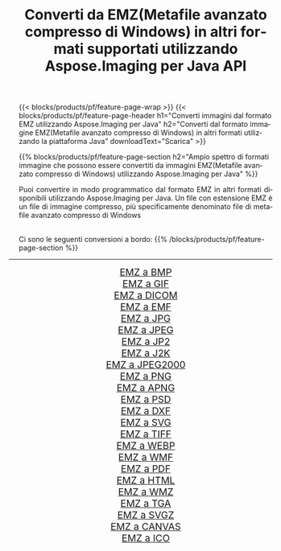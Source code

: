 ﻿---
title: Converti da EMZ(Metafile avanzato compresso di Windows) in altri formati supportati utilizzando Aspose.Imaging per Java API 
weight: 3920
url: /it/java/conversion/from/emz/ 
lang: it
langdirlevel: 2
locales: zh-hans,ja,it,ru,de,es,fr,nl,id,lt,pl,pt,vi,tr,ko,zh-hant,ar,hi,th,sv,cs,uk,he
description: Aspose.Imaging può facilmente convertire da EMZ(Metafile avanzato compresso di Windows) ad altri formati utilizzando la piattaforma Java
---

{{< blocks/products/pf/feature-page-wrap >}}
{{< blocks/products/pf/feature-page-header h1="Converti immagini dal formato EMZ utilizzando Aspose.Imaging per Java" h2="Converti dal formato immagine EMZ(Metafile avanzato compresso di Windows) in altri formati utilizzando la piattaforma Java" downloadText="Scarica" >}}


{{% blocks/products/pf/feature-page-section  h2="Ampio spettro di formati immagine che possono essere convertiti da immagini EMZ(Metafile avanzato compresso di Windows) utilizzando Aspose.Imaging per Java" %}}
<p align=justify>Puoi convertire in modo programmatico dal formato EMZ in altri formati disponibili utilizzando
Aspose.Imaging per Java. Un file con estensione EMZ è un file di immagine compresso, più specificamente denominato file di metafile avanzato compresso di Windows</p>
<br/>
Ci sono le seguenti conversioni a bordo:
{{% /blocks/products/pf/feature-page-section %}}
<div class="container-fluid productfamilypage bg-gray">
    <div class="convertypes bg-gray agp-content section">
        <div class="container">
		<hr style="margin-left:-20px;"/>
		<div class="row other-converters" style="gap: 10px;font-size: 19px;text-align:center;">
		    <div class='col-md-2 other-converter remove-lp remove-rp'><a href="/imaging/it/java/conversion/emz-to-bmp/" style="padding:15px;">EMZ a BMP</a></div><div class='col-md-2 other-converter remove-lp remove-rp'><a href="/imaging/it/java/conversion/emz-to-gif/" style="padding:15px;">EMZ a GIF</a></div><div class='col-md-2 other-converter remove-lp remove-rp'><a href="/imaging/it/java/conversion/emz-to-dicom/" style="padding:15px;">EMZ a DICOM</a></div><div class='col-md-2 other-converter remove-lp remove-rp'><a href="/imaging/it/java/conversion/emz-to-emf/" style="padding:15px;">EMZ a EMF</a></div><div class='col-md-2 other-converter remove-lp remove-rp'><a href="/imaging/it/java/conversion/emz-to-jpg/" style="padding:15px;">EMZ a JPG</a></div><div class='col-md-2 other-converter remove-lp remove-rp'><a href="/imaging/it/java/conversion/emz-to-jpeg/" style="padding:15px;">EMZ a JPEG</a></div><div class='col-md-2 other-converter remove-lp remove-rp'><a href="/imaging/it/java/conversion/emz-to-jp2/" style="padding:15px;">EMZ a JP2</a></div><div class='col-md-2 other-converter remove-lp remove-rp'><a href="/imaging/it/java/conversion/emz-to-j2k/" style="padding:15px;">EMZ a J2K</a></div><div class='col-md-2 other-converter remove-lp remove-rp'><a href="/imaging/it/java/conversion/emz-to-jpeg2000/" style="padding:15px;">EMZ a JPEG2000</a></div><div class='col-md-2 other-converter remove-lp remove-rp'><a href="/imaging/it/java/conversion/emz-to-png/" style="padding:15px;">EMZ a PNG</a></div><div class='col-md-2 other-converter remove-lp remove-rp'><a href="/imaging/it/java/conversion/emz-to-apng/" style="padding:15px;">EMZ a APNG</a></div><div class='col-md-2 other-converter remove-lp remove-rp'><a href="/imaging/it/java/conversion/emz-to-psd/" style="padding:15px;">EMZ a PSD</a></div><div class='col-md-2 other-converter remove-lp remove-rp'><a href="/imaging/it/java/conversion/emz-to-dxf/" style="padding:15px;">EMZ a DXF</a></div><div class='col-md-2 other-converter remove-lp remove-rp'><a href="/imaging/it/java/conversion/emz-to-svg/" style="padding:15px;">EMZ a SVG</a></div><div class='col-md-2 other-converter remove-lp remove-rp'><a href="/imaging/it/java/conversion/emz-to-tiff/" style="padding:15px;">EMZ a TIFF</a></div><div class='col-md-2 other-converter remove-lp remove-rp'><a href="/imaging/it/java/conversion/emz-to-webp/" style="padding:15px;">EMZ a WEBP</a></div><div class='col-md-2 other-converter remove-lp remove-rp'><a href="/imaging/it/java/conversion/emz-to-wmf/" style="padding:15px;">EMZ a WMF</a></div><div class='col-md-2 other-converter remove-lp remove-rp'><a href="/imaging/it/java/conversion/emz-to-pdf/" style="padding:15px;">EMZ a PDF</a></div><div class='col-md-2 other-converter remove-lp remove-rp'><a href="/imaging/it/java/conversion/emz-to-html/" style="padding:15px;">EMZ a HTML</a></div><div class='col-md-2 other-converter remove-lp remove-rp'><a href="/imaging/it/java/conversion/emz-to-wmz/" style="padding:15px;">EMZ a WMZ</a></div><div class='col-md-2 other-converter remove-lp remove-rp'><a href="/imaging/it/java/conversion/emz-to-tga/" style="padding:15px;">EMZ a TGA</a></div><div class='col-md-2 other-converter remove-lp remove-rp'><a href="/imaging/it/java/conversion/emz-to-svgz/" style="padding:15px;">EMZ a SVGZ</a></div><div class='col-md-2 other-converter remove-lp remove-rp'><a href="/imaging/it/java/conversion/emz-to-canvas/" style="padding:15px;">EMZ a CANVAS</a></div><div class='col-md-2 other-converter remove-lp remove-rp'><a href="/imaging/it/java/conversion/emz-to-ico/" style="padding:15px;">EMZ a ICO</a></div>
                </div>
        </div>
    </div>
</div>
<br/>


